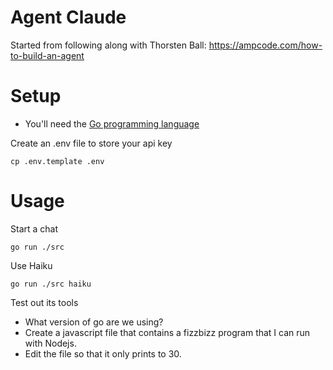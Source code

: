 # Agent Claude

Started from following along with Thorsten Ball: https://ampcode.com/how-to-build-an-agent

# Setup
- You'll need the [Go programming language](https://go.dev/learn/)

Create an .env file to store your api key
```
cp .env.template .env
```

# Usage

Start a chat
```
go run ./src
```

Use Haiku
```
go run ./src haiku
```

Test out its tools
- What version of go are we using?
- Create a javascript file that contains a fizzbizz program that I can run with Nodejs.
- Edit the file so that it only prints to 30.
